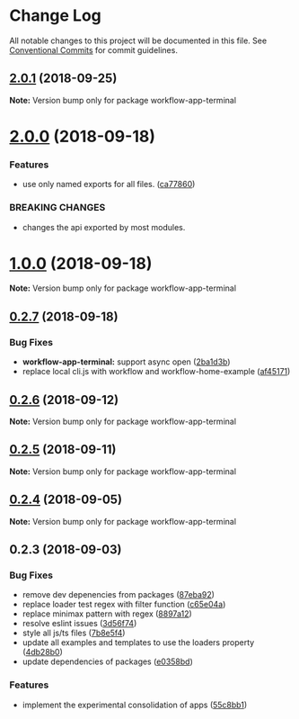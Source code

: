 # Change Log

All notable changes to this project will be documented in this file.
See [Conventional Commits](https://conventionalcommits.org) for commit guidelines.

<a name="2.0.1"></a>
## [2.0.1](https://github.com/havardh/workflow/compare/workflow-app-terminal@2.0.0...workflow-app-terminal@2.0.1) (2018-09-25)

**Note:** Version bump only for package workflow-app-terminal





<a name="2.0.0"></a>
# [2.0.0](https://github.com/havardh/workflow/compare/workflow-app-terminal@1.0.0...workflow-app-terminal@2.0.0) (2018-09-18)


### Features

* use only named exports for all files. ([ca77860](https://github.com/havardh/workflow/commit/ca77860))


### BREAKING CHANGES

* changes the api exported by most modules.





<a name="1.0.0"></a>
# [1.0.0](https://github.com/havardh/workflow/compare/workflow-app-terminal@0.2.7...workflow-app-terminal@1.0.0) (2018-09-18)

**Note:** Version bump only for package workflow-app-terminal





<a name="0.2.7"></a>
## [0.2.7](https://github.com/havardh/workflow/compare/workflow-app-terminal@0.2.6...workflow-app-terminal@0.2.7) (2018-09-18)


### Bug Fixes

* **workflow-app-terminal:** support async open ([2ba1d3b](https://github.com/havardh/workflow/commit/2ba1d3b))
* replace local cli.js with workflow and workflow-home-example ([af45171](https://github.com/havardh/workflow/commit/af45171))





<a name="0.2.6"></a>
## [0.2.6](https://github.com/havardh/workflow/compare/workflow-app-terminal@0.2.5...workflow-app-terminal@0.2.6) (2018-09-12)

**Note:** Version bump only for package workflow-app-terminal





<a name="0.2.5"></a>
## [0.2.5](https://github.com/havardh/workflow/compare/workflow-app-terminal@0.2.4...workflow-app-terminal@0.2.5) (2018-09-11)

**Note:** Version bump only for package workflow-app-terminal





<a name="0.2.4"></a>
## [0.2.4](https://github.com/havardh/workflow/compare/workflow-app-terminal@0.2.3...workflow-app-terminal@0.2.4) (2018-09-05)

**Note:** Version bump only for package workflow-app-terminal





<a name="0.2.3"></a>
## 0.2.3 (2018-09-03)


### Bug Fixes

* remove dev depenencies from packages ([87eba92](https://github.com/havardh/workflow/commit/87eba92))
* replace loader test regex with filter function ([c65e04a](https://github.com/havardh/workflow/commit/c65e04a))
* replace minimax pattern with regex ([8897a12](https://github.com/havardh/workflow/commit/8897a12))
* resolve eslint issues ([3d56f74](https://github.com/havardh/workflow/commit/3d56f74))
* style all js/ts files ([7b8e5f4](https://github.com/havardh/workflow/commit/7b8e5f4))
* update all examples and templates to use the loaders property ([4db28b0](https://github.com/havardh/workflow/commit/4db28b0))
* update dependencies of packages ([e0358bd](https://github.com/havardh/workflow/commit/e0358bd))


### Features

* implement the experimental consolidation of apps ([55c8bb1](https://github.com/havardh/workflow/commit/55c8bb1))
